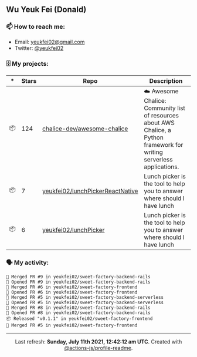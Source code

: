 ## Wu Yeuk Fei (Donald)

### 📫 How to reach me:

- Email: [yeukfei02@gmail.com](yeukfei02@gmail.com)
- Twitter: [@yeukfei02](https://twitter.com/yeukfei02)

### 🗄 My projects:

|*|Stars|Repo|Description|
|---|---|---|---|
| 📦 | 124 | [chalice-dev/awesome-chalice](https://github.com/chalice-dev/awesome-chalice) | ☁️ Awesome Chalice: Community list of resources about AWS Chalice, a Python framework for writing serverless applications. |
| 📦 | 7 | [yeukfei02/lunchPickerReactNative](https://github.com/yeukfei02/lunchPickerReactNative) | Lunch picker is the tool to help you to answer where should I have lunch |
| 📦 | 6 | [yeukfei02/lunchPicker](https://github.com/yeukfei02/lunchPicker) | Lunch picker is the tool to help you to answer where should I have lunch |

### 🗣 My activity:

```
🎉 Merged PR #9 in yeukfei02/sweet-factory-backend-rails
💪 Opened PR #9 in yeukfei02/sweet-factory-backend-rails
🎉 Merged PR #6 in yeukfei02/sweet-factory-frontend
💪 Opened PR #6 in yeukfei02/sweet-factory-frontend
🎉 Merged PR #5 in yeukfei02/sweet-factory-backend-serverless
💪 Opened PR #5 in yeukfei02/sweet-factory-backend-serverless
🎉 Merged PR #8 in yeukfei02/sweet-factory-backend-rails
💪 Opened PR #8 in yeukfei02/sweet-factory-backend-rails
📦 Released "v0.1.1" in yeukfei02/sweet-factory-frontend
🎉 Merged PR #5 in yeukfei02/sweet-factory-frontend
```

---

<p align="center">Last refresh: <b>Sunday, July 11th 2021, 12:42:12 am UTC</b>. Created with <a href=https://github.com/marketplace/actions/profile-readme>@actions-js/profile-readme</a>.</p>
